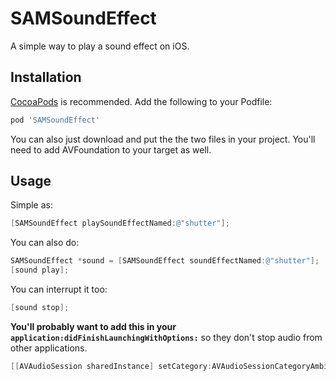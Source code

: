 # SAMSoundEffect

A simple way to play a sound effect on iOS.

## Installation

[CocoaPods](http://cocoapods.org) is recommended. Add the following to your Podfile:

``` ruby
pod 'SAMSoundEffect'
```

You can also just download and put the the two files in your project. You'll need to add AVFoundation to your target as well.

## Usage

Simple as:

```objective-c
[SAMSoundEffect playSoundEffectNamed:@"shutter"];
```

You can also do:

```objective-c
SAMSoundEffect *sound = [SAMSoundEffect soundEffectNamed:@"shutter"];
[sound play];
```

You can interrupt it too:

```objective-c
[sound stop];
```

**You'll probably want to add this in your `application:didFinishLaunchingWithOptions:`** so they don't stop audio from other applications.

``` objective-c
[[AVAudioSession sharedInstance] setCategory:AVAudioSessionCategoryAmbient error:nil];
```
